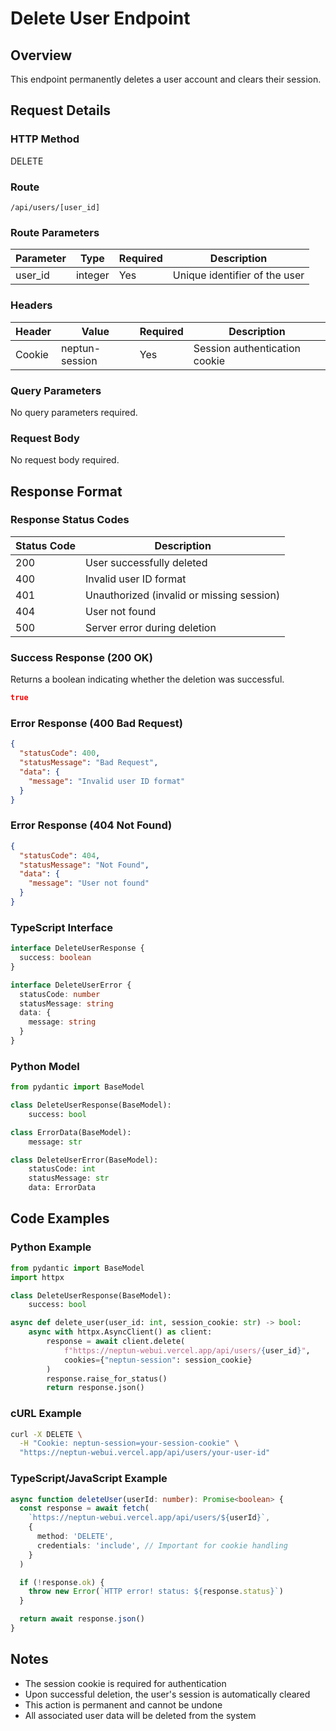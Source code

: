 # Delete User Endpoint

## Overview

This endpoint permanently deletes a user account and clears their session.

## Request Details

### HTTP Method

DELETE

### Route

`/api/users/[user_id]`

### Route Parameters

| Parameter | Type    | Required | Description                   |
| --------- | ------- | -------- | ----------------------------- |
| user_id   | integer | Yes      | Unique identifier of the user |

### Headers

| Header | Value          | Required | Description                   |
| ------ | -------------- | -------- | ----------------------------- |
| Cookie | neptun-session | Yes      | Session authentication cookie |

### Query Parameters

No query parameters required.

### Request Body

No request body required.

## Response Format

### Response Status Codes

| Status Code | Description                               |
| ----------- | ----------------------------------------- |
| 200         | User successfully deleted                 |
| 400         | Invalid user ID format                    |
| 401         | Unauthorized (invalid or missing session) |
| 404         | User not found                            |
| 500         | Server error during deletion              |

### Success Response (200 OK)

Returns a boolean indicating whether the deletion was successful.

```json
true
```

### Error Response (400 Bad Request)

```json
{
  "statusCode": 400,
  "statusMessage": "Bad Request",
  "data": {
    "message": "Invalid user ID format"
  }
}
```

### Error Response (404 Not Found)

```json
{
  "statusCode": 404,
  "statusMessage": "Not Found",
  "data": {
    "message": "User not found"
  }
}
```

### TypeScript Interface

```typescript
interface DeleteUserResponse {
  success: boolean
}

interface DeleteUserError {
  statusCode: number
  statusMessage: string
  data: {
    message: string
  }
}
```

### Python Model

```python
from pydantic import BaseModel

class DeleteUserResponse(BaseModel):
    success: bool

class ErrorData(BaseModel):
    message: str

class DeleteUserError(BaseModel):
    statusCode: int
    statusMessage: str
    data: ErrorData
```

## Code Examples

### Python Example

```python
from pydantic import BaseModel
import httpx

class DeleteUserResponse(BaseModel):
    success: bool

async def delete_user(user_id: int, session_cookie: str) -> bool:
    async with httpx.AsyncClient() as client:
        response = await client.delete(
            f"https://neptun-webui.vercel.app/api/users/{user_id}",
            cookies={"neptun-session": session_cookie}
        )
        response.raise_for_status()
        return response.json()
```

### cURL Example

```bash
curl -X DELETE \
  -H "Cookie: neptun-session=your-session-cookie" \
  "https://neptun-webui.vercel.app/api/users/your-user-id"
```

### TypeScript/JavaScript Example

```typescript
async function deleteUser(userId: number): Promise<boolean> {
  const response = await fetch(
    `https://neptun-webui.vercel.app/api/users/${userId}`,
    {
      method: 'DELETE',
      credentials: 'include', // Important for cookie handling
    }
  )

  if (!response.ok) {
    throw new Error(`HTTP error! status: ${response.status}`)
  }

  return await response.json()
}
```

## Notes

- The session cookie is required for authentication
- Upon successful deletion, the user's session is automatically cleared
- This action is permanent and cannot be undone
- All associated user data will be deleted from the system
